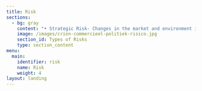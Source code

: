 ```yaml
---
title: Risk
sections:
  - bg: gray
    content: "• Strategic Risk- Changes in the market and environment indicate that the strategy has become outdated and maybe the wrong one too in some cases. In my venture, a well and clear strategy has been planned. Due to changing theories and demands in this fast-paced world, a dynamic strategy may also turn to be wrong or old at some point of time. \n\n• Technology Risk- In my venture, the complete overview of my application will be verified and cross checked on different platforms such as iOS and Android. The landscape and features of the application including the software’s used and try to use the best version of it.   \n\n• Market Risk- Market risk is also caused by the competitors. It can be reduced by comparing the investments made previously by others and analyse the graphics of it. The competition in the market is common but my venture has uniqueness which stands out among everyone in the market. Analysts will help to deduct the market risk beforehand and take related steps to reduce and eliminate it. In my venture analysts and investors compare the investment accounts and measurement will be taken for a specific period of time to get the expected returns. \r\n\n• Financial Risk- My venture is a balanced and well planned one. There are limitations for everything. We take care of the customers and secure their payments and see that nothing can be scammed.  We started the venture on our own with our savings so there would be no problem in future such as loans and interests. Therefore, financial risk can be eliminated in my venture. \r\n\n• Team Risk- There are no team risks in my venture as my team members are my family itself. We can trust each other very well and everyone is as dedicated as me towards the venture. There will be no betraying from any of the team members. Everyone works hard to make our venture successful in all the aspects. Hence there is no team risk for my venture."
    image: /images/crion-commercieel-politiek-risico.jpg
    section_id: Types of Risks
    type: section_content
menu:
  main:
    identifier: risk
    name: Risk
    weight: 4
layout: landing
---
```


